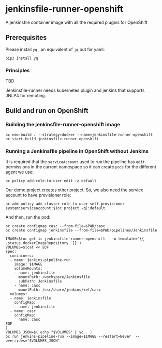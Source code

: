 # jenkinsfile-runner-openshift

A jenkinsfile container image with all the required plugins for OpenShift

## Prerequisites
Please install `yq` , an equivalent of `jq` but for yaml:
```
pip3 install yq
```

### Principles
TBD

Jenkinsfile-runner needs kubernetes plugin and jenkins that supports JNLP4 for remoting.

## Build and run on OpenShift

### Building the jenkinsfile-runner-openshift image
```
oc new-build . --strategy=docker --name=jenkinsfile-runner-openshift
oc start-build jenkinsfile-runner-openshift
```

### Running a Jenkinsfile pipeline in OpenShift without Jenkins

It is required that the `serviceAccount` used to run the pipeline has `edit` permissions in the current 
namespace so it can create `pods` for the different agent we use:

```
oc policy add-role-to-user edit -z default
```

Our demo project creates other project. So, we also need the service account to have provisioner role:
```
oc adm policy add-cluster-role-to-user self-provisioner system:serviceaccount:$(oc project -q):default
```

And then, run the pod:

```
oc create configmap casc --from-file=$PWD/casc
oc create configmap jenkinsfile --from-file=$PWD/pipelines/Jenkinsfile

IMAGE=$(oc get is jenkinsfile-runner-openshift   -o template='{{ .status.dockerImageRepository  }}')
VOLUMES=$(cat << EOF
spec:
  containers:
  - name: jenkins-pipeline-run
    image: $IMAGE
    volumeMounts:
    - name: jenkinsfile
      mountPath: /workspace/Jenkinsfile
      subPath: Jenkinsfile
    - name: casc
      mountPath: /usr/share/jenkins/ref/casc
  volumes:
  - name: jenkinsfile
    configMap:
      name: jenkinsfile
  - name: casc
    configMap:
      name: casc
EOF
)
VOLUMES_JSON=$( echo "$VOLUMES" | yq . )
oc run jenkins-pipeline-run --image=$IMAGE --restart=Never  --overrides="$VOLUMES_JSON"
```

